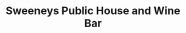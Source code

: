 ---
title: "Sweeneys Public House and Wine Bar"
address: "Sweeneys Wine Bar, 6B Seaport Avenue, Portballintrae, Antrim, BT57 8SB"
tel: "+44 (0)28 2073 2405"
county: "Antrim"
category: "Pubs"
type: "Content"
lat: "55.204498291015625"
lng: "-6.52309513092041"
---